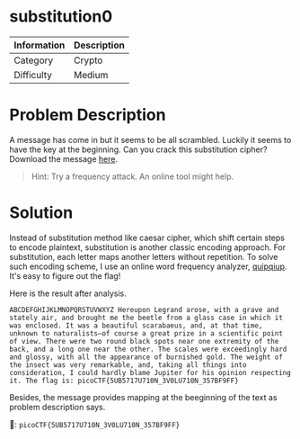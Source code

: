 # substitution0

| Information | Description |
| :-- | :-- |
| Category | Crypto |
| Difficulty | Medium |

# Problem Description

A message has come in but it seems to be all scrambled.
Luckily it seems to have the key at the beginning.
Can you crack this substitution cipher?
Download the message [here](https://artifacts.picoctf.net/c/154/message.txt).

> Hint: Try a frequency attack. An online tool might help.

# Solution

Instead of substitution method like caesar cipher, which shift certain steps to encode plaintext, substitution is another classic encoding approach. For substitution, each letter maps another letters without repetition. To solve such encoding scheme, I use an online word frequency analyzer, [quipqiup](https://www.quipqiup.com/). It's easy to figure out the flag!

Here is the result after analysis.

```text=
ABCDEFGHIJKLMNOPQRSTUVWXYZ Hereupon Legrand arose, with a grave and stately air, and brought me the beetle from a glass case in which it was enclosed. It was a beautiful scarabaeus, and, at that time, unknown to naturalists—of course a great prize in a scientific point of view. There were two round black spots near one extremity of the back, and a long one near the other. The scales were exceedingly hard and glossy, with all the appearance of burnished gold. The weight of the insect was very remarkable, and, taking all things into consideration, I could hardly blame Jupiter for his opinion respecting it. The flag is: picoCTF{5UB5717U710N_3V0LU710N_357BF9FF}
```

Besides, the message provides mapping at the beeginning of the text as problem description says.

:triangular_flag_on_post:: `picoCTF{5UB5717U710N_3V0LU710N_357BF9FF}`
